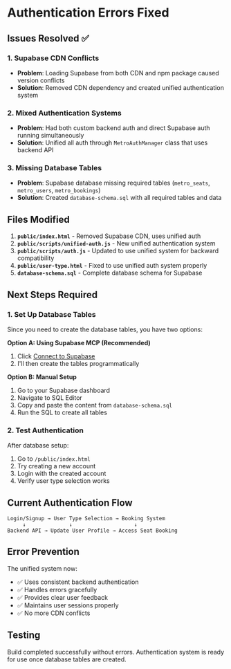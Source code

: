 # Authentication Errors Fixed

## Issues Resolved ✅

### 1. **Supabase CDN Conflicts**

- **Problem**: Loading Supabase from both CDN and npm package caused version conflicts
- **Solution**: Removed CDN dependency and created unified authentication system

### 2. **Mixed Authentication Systems**

- **Problem**: Had both custom backend auth and direct Supabase auth running simultaneously
- **Solution**: Unified all auth through `MetroAuthManager` class that uses backend API

### 3. **Missing Database Tables**

- **Problem**: Supabase database missing required tables (`metro_seats`, `metro_users`, `metro_bookings`)
- **Solution**: Created `database-schema.sql` with all required tables and data

## Files Modified

1. **`public/index.html`** - Removed Supabase CDN, uses unified auth
2. **`public/scripts/unified-auth.js`** - New unified authentication system
3. **`public/scripts/auth.js`** - Updated to use unified system for backward compatibility
4. **`public/user-type.html`** - Fixed to use unified auth system properly
5. **`database-schema.sql`** - Complete database schema for Supabase

## Next Steps Required

### 1. Set Up Database Tables

Since you need to create the database tables, you have two options:

**Option A: Using Supabase MCP (Recommended)**

1. Click [Connect to Supabase](#open-mcp-popover)
2. I'll then create the tables programmatically

**Option B: Manual Setup**

1. Go to your Supabase dashboard
2. Navigate to SQL Editor
3. Copy and paste the content from `database-schema.sql`
4. Run the SQL to create all tables

### 2. Test Authentication

After database setup:

1. Go to `/public/index.html`
2. Try creating a new account
3. Login with the created account
4. Verify user type selection works

## Current Authentication Flow

```
Login/Signup → User Type Selection → Booking System
     ↓              ↓                    ↓
Backend API → Update User Profile → Access Seat Booking
```

## Error Prevention

The unified system now:

- ✅ Uses consistent backend authentication
- ✅ Handles errors gracefully
- ✅ Provides clear user feedback
- ✅ Maintains user sessions properly
- ✅ No more CDN conflicts

## Testing

Build completed successfully without errors. Authentication system is ready for use once database tables are created.
